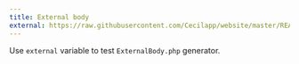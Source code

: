 ```yaml
---
title: External body
external: https://raw.githubusercontent.com/Cecilapp/website/master/README.md
---
```

Use `external` variable to test `ExternalBody.php` generator.
